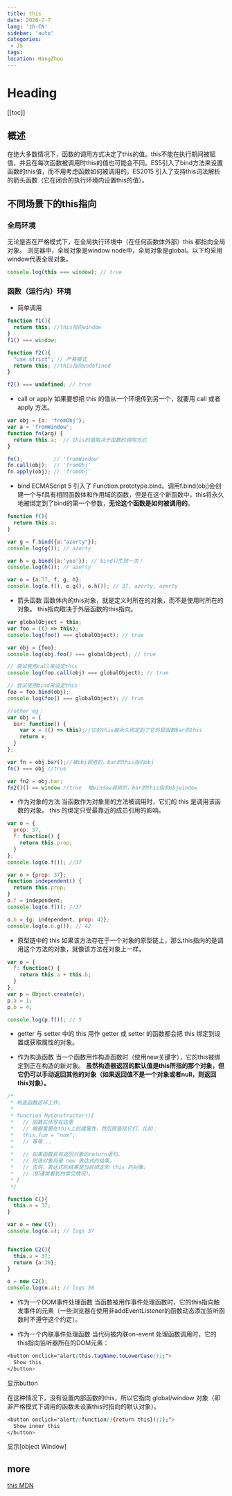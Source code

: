 ```yaml
---
title: this
date: 2020-7-7
lang: 'zh-CN'
sidebar: 'auto'
categories:
 - JS
tags: 
location: HangZhou
---
```


# Heading
[[toc]]

## 概述
在绝大多数情况下，函数的调用方式决定了this的值。this不能在执行期间被赋值，并且在每次函数被调用时this的值也可能会不同。ES5引入了bind方法来设置函数的this值，而不用考虑函数如何被调用的，ES2015 引入了支持this词法解析的箭头函数（它在闭合的执行环境内设置this的值）。

## 不同场景下的this指向

### 全局环境
无论是否在严格模式下，在全局执行环境中（在任何函数体外部）this 都指向全局对象。
浏览器中，全局对象是window  node中，全局对象是global。以下均采用window代表全局对象。
```javascript
console.log(this === window); // true
```

### 函数（运行内）环境

- 简单调用
```javascript
function f1(){
  return this; //this指向window
}
f1() === window;

function f2(){
  "use strict"; // 严格模式
  return this; //this指向undefined
}

f2() === undefined; // true
```
- call or apply
如果要想把 this 的值从一个环境传到另一个，就要用 call 或者apply 方法。
```javascript
var obj = {a: 'fromObj'};
var a = 'fromWindow';
function fn(arg) {
  return this.a;  // this的值取决于函数的调用方式
}

fn();          // 'fromWindow'
fn.call(obj);  // 'fromObj'
fn.apply(obj); // 'fromObj'
```

- bind
ECMAScript 5 引入了 Function.prototype.bind。调用f.bind(obj)会创建一个与f具有相同函数体和作用域的函数，但是在这个新函数中，this将永久地被绑定到了bind的第一个参数，**无论这个函数是如何被调用的**。
```javascript
function f(){
  return this.a;
}

var g = f.bind({a:"azerty"});
console.log(g()); // azerty

var h = g.bind({a:'yoo'}); // bind只生效一次！
console.log(h()); // azerty

var o = {a:37, f, g, h};
console.log(o.f(), o.g(), o.h()); // 37, azerty, azerty
```

- 箭头函数
函数体内的this对象，就是定义时所在的对象，而不是使用时所在的对象。
this指向取决于外层函数的this指向。
```javascript
var globalObject = this;
var foo = (() => this);
console.log(foo() === globalObject); // true

var obj = {foo};
console.log(obj.foo() === globalObject); // true

// 尝试使用call来设定this
console.log(foo.call(obj) === globalObject); // true

// 尝试使用bind来设定this
foo = foo.bind(obj);
console.log(foo() === globalObject); // true

//other eg：
var obj = {
  bar: function() {
    var x = (() => this);//它的this被永久绑定到了它外层函数bar的this
    return x;
  }
};

var fn = obj.bar();//被obj调用的，bar的this指向obj
fn() === obj //true

var fn2 = obj.bar;
fn2()() == window //true  被window调用的，bar的this指向objwindow
```

- 作为对象的方法
当函数作为对象里的方法被调用时，它们的 this 是调用该函数的对象。
this 的绑定只受最靠近的成员引用的影响。
```javascript
var o = {
  prop: 37,
  f: function() {
    return this.prop;
  }
};
console.log(o.f()); //37

var o = {prop: 37};
function independent() {
  return this.prop;
}
o.f = independent;
console.log(o.f()); //37

o.b = {g: independent, prop: 42};
console.log(o.b.g()); // 42
```

- 原型链中的 this
如果该方法存在于一个对象的原型链上，那么this指向的是调用这个方法的对象，就像该方法在对象上一样。
```javascript
var o = {
  f: function() { 
    return this.a + this.b; 
  }
};
var p = Object.create(o);
p.a = 1;
p.b = 4;

console.log(p.f()); // 5
```

- getter 与 setter 中的 this
用作 getter 或 setter 的函数都会把 this 绑定到设置或获取属性的对象。

- 作为构造函数
当一个函数用作构造函数时（使用new关键字），它的this被绑定到正在构造的新对象。
**虽然构造器返回的默认值是this所指的那个对象，但它仍可以手动返回其他的对象（如果返回值不是一个对象或者null，则返回this对象）。**
```javascript
/*
 * 构造函数这样工作:
 *
 * function MyConstructor(){
 *   // 函数实体写在这里
 *   // 根据需要在this上创建属性，然后赋值给它们，比如：
 *   this.fum = "nom";
 *   // 等等...
 *
 *   // 如果函数具有返回对象的return语句，
 *   // 则该对象将是 new 表达式的结果。 
 *   // 否则，表达式的结果是当前绑定到 this 的对象。
 *   //（即通常看到的常见情况）。
 * }
 */

function C(){
  this.a = 37;
}

var o = new C();
console.log(o.a); // logs 37


function C2(){
  this.a = 37;
  return {a:38};
}

o = new C2();
console.log(o.a); // logs 38
```

- 作为一个DOM事件处理函数
当函数被用作事件处理函数时，它的this指向触发事件的元素（一些浏览器在使用非addEventListener的函数动态添加监听函数时不遵守这个约定）。

- 作为一个内联事件处理函数
当代码被内联on-event 处理函数调用时，它的this指向监听器所在的DOM元素：

```css
<button onclick="alert(this.tagName.toLowerCase());">
  Show this
</button>
```
显示button

在这种情况下，没有设置内部函数的this，所以它指向 global/window 对象（即非严格模式下调用的函数未设置this时指向的默认对象）。
```css
<button onclick="alert((function(){return this})());">
  Show inner this
</button>
```
显示[object Window]

## **more**
[this MDN](https://developer.mozilla.org/zh-CN/docs/Web/JavaScript/Reference/Operators/this)
